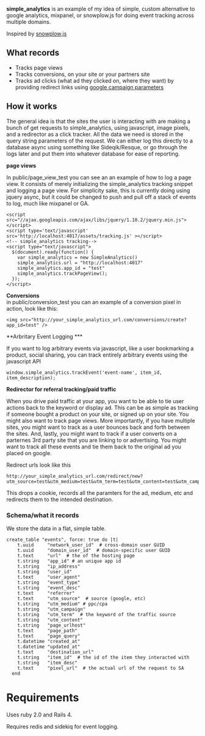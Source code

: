 **simple_analytics** is an example of my idea of simple, custom alternative to google analytics, mixpanel, or snowplow.js for doing event tracking across multiple domains.

Inspired by [snowplow.js](http://github.com/snowplow/snowplow)


## What records

*  Tracks page views 
*  Tracks conversions, on your site or your partners site
*  Tracks ad clicks (what ad they clicked on, where they want) by providing redirect links using [google campaign parameters](https://support.google.com/analytics/answer/1033867?hl=en)

## How it works

The general idea is that the sites the user is interacting with are making a bunch of get requests to simple_analytics, using javascript, image pixels, and a redirector as a click tracker.  All the data we need is stored in the query string parameters of the request.   We can either log this directly to a database async using something like Sideqik/Resque, or go through the logs later and put them into whatever database for ease of reporting.

**page views** 

In public/page_view_test  you can see an an example of how to log a page view.  It consists of merely initializing the simple_analytics tracking snippet and logging a page view.   For simplicity sake, this is currently doing using jquery async, but it could be changed to push and pull off a stack of events to log, much like mixpanel or GA.

    <script src="//ajax.googleapis.com/ajax/libs/jquery/1.10.2/jquery.min.js"></script>
    <script type='text/javascript' src='http://localhost:4017/assets/tracking.js' ></script>
    <!-- simple_analytics tracking-->
    <script type="text/javascript">
      $(document).ready(function() {
        var simple_analytics = new SimpleAnalytics()
        simple_analytics.url = "http://localhost:4017"
        simple_analytics.app_id = "test"
        simple_analytics.trackPageView();
      });
    </script>

**Conversions**  
in public/conversion_test you can an example of a conversion pixel in action, look like this:  

    <img src="http://your_simple_analytics_url.com/conversions/create?app_id=test" />


**Arbritary Event Logging *** 

If you want to log arbitrary events via javascript, like a user bookmarking a product, social sharing, you can track entirely arbitrary events using the javascript API

    window.simple_analytics.trackEvent('event-name', item_id, item_description);


**Redirector for referral tracking/paid traffic** 

When you drive paid traffic at your app, you want to be able to tie user actions back to the keyword or display ad.  This can be as simple as tracking if someone bought a product on your site, or signed up on your site.  You might also want to track page views.   More importantly, if you have multiple sites, you might want to track as a user bounces back and forth between the sites.   And, lastly, you might want to track if a user converts on a parternes 3rd party site that you are linking to or advertising.   You might want to track all these events and tie them back to the original ad you placed on google. 

Redirect urls look like this

    http://your_simple_analytics_url.com/redirect/new?utm_source=test&utm_medium=test&utm_term=test&utm_content=test&utm_campaign=test&dest=SOME_ENCODED_URL
    
This drops a cookie, records all the paramters for the ad, medium, etc and redirects them to the intended destination.    

### Schema/what it records

We store the data in a flat, simple table.   

    create_table "events", force: true do |t|
	    t.uuid     "network_user_id"  # cross-domain user GUID
	    t.uuid     "domain_user_id"  # domain-specific user GUID
	    t.text     "url"  # the of the hosting page
	    t.string   "app_id" # an unique app id
	    t.string   "ip_address"
	    t.string   "user_id"
	    t.text     "user_agent"
	    t.string   "event_type" 
	    t.string   "event_desc"
	    t.text     "referrer"
	    t.text     "utm_source"  # source (google, etc)
	    t.string   "utm_medium" # ppc/cpa
	    t.string   "utm_campaign"   
	    t.string   "utm_term"  # the keyword of the traffic source
	    t.string   "utm_content"  
	    t.string   "page_urlhost"
	    t.text     "page_path"
	    t.text     "page_query"
	    t.datetime "created_at"
	    t.datetime "updated_at"
	    t.text     "destination_url"
	    t.string   "item_id"  # the id of the item they interacted with
	    t.string   "item_desc" 
	    t.text     "pixel_url"  # the actual url of the request to SA
	  end



# Requirements
Uses ruby 2.0 and Rails 4.

Requires redis and sidekiq for event logging.




